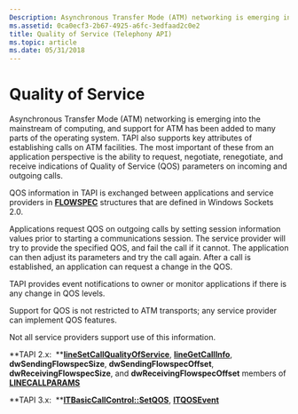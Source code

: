 ```yaml
---
Description: Asynchronous Transfer Mode (ATM) networking is emerging into the mainstream of computing, and support for ATM has been added to many parts of the operating system.
ms.assetid: 0ca0ecf3-2b67-4925-a6fc-3edfaad2c0e2
title: Quality of Service (Telephony API)
ms.topic: article
ms.date: 05/31/2018
---
```


# Quality of Service

Asynchronous Transfer Mode (ATM) networking is emerging into the mainstream of computing, and support for ATM has been added to many parts of the operating system. TAPI also supports key attributes of establishing calls on ATM facilities. The most important of these from an application perspective is the ability to request, negotiate, renegotiate, and receive indications of Quality of Service (QOS) parameters on incoming and outgoing calls.

QOS information in TAPI is exchanged between applications and service providers in [**FLOWSPEC**](/windows/desktop/api/qos/ns-qos-flowspec) structures that are defined in Windows Sockets 2.0.

Applications request QOS on outgoing calls by setting session information values prior to starting a communications session. The service provider will try to provide the specified QOS, and fail the call if it cannot. The application can then adjust its parameters and try the call again. After a call is established, an application can request a change in the QOS.

TAPI provides event notifications to owner or monitor applications if there is any change in QOS levels.

Support for QOS is not restricted to ATM transports; any service provider can implement QOS features.

Not all service providers support use of this information.

**TAPI 2.x:  **[**lineSetCallQualityOfService**](/windows/win32/api/tapi/nf-tapi-linesetcallqualityofservice), [**lineGetCallInfo**](/windows/win32/api/tapi/nf-tapi-linegetcallinfo), **dwSendingFlowspecSize**, **dwSendingFlowspecOffset**, **dwReceivingFlowspecSize**, and **dwReceivingFlowspecOffset** members of [**LINECALLPARAMS**](/windows/win32/api/tapi/ns-tapi-linecallparams)

**TAPI 3.x:  **[**ITBasicCallControl::SetQOS**](/windows/desktop/api/tapi3if/nf-tapi3if-itbasiccallcontrol-setqos), [**ITQOSEvent**](/windows/desktop/api/tapi3if/nn-tapi3if-itqosevent)

 

 